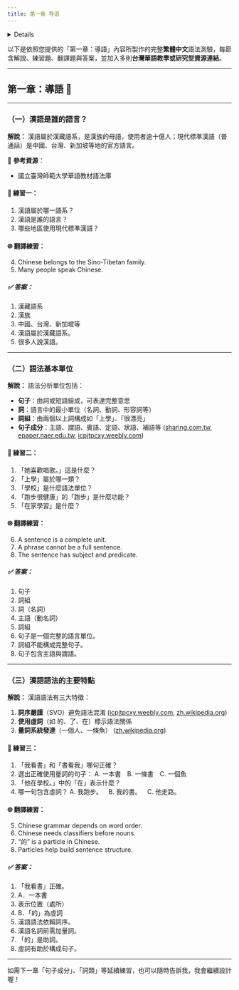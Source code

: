 ```yaml
---
title: 第一章 导语
---
```


<details>

```md

# 第一章 导语

## (1) ภาษาจีนเป็นภาษาของชนชาติ

## (2)

### （一）句子

### （二）句子成分

### （三）词

### （四）词组

## (3) 汉语语法的主要特点

### （一）การลำดับคำ

### （二）การใช้คำไวยากรณ์

### （三）การใช้คำลักษณะนาม

```
</details>

以下是依照您提供的「第一章：導語」內容所製作的完整**繁體中文**語法測驗，每節含解說、練習題、翻譯題與答案，並加入多則**台灣華語教學或研究型資源連結**。

---

## 第一章：導語 🧠

---

### （一）漢語是誰的語言？

**解說：**
漢語屬於漢藏語系，是漢族的母語，使用者逾十億人；現代標準漢語（普通話）是中國、台灣、新加坡等地的官方語言。

📘 **參考資源**：

* 國立臺灣師範大學華語教材語法庫

#### 📝 練習一：

1. 漢語屬於哪一語系？
2. 漢語是誰的語言？
3. 哪些地區使用現代標準漢語？

#### 🌐 翻譯練習：

4. Chinese belongs to the Sino-Tibetan family.
5. Many people speak Chinese.

##### ✅ 答案：

1. 漢藏語系
2. 漢族
3. 中國、台灣、新加坡等
4. 漢語屬於漢藏語系。
5. 很多人說漢語。

---

### （二）語法基本單位

**解說：**
語法分析單位包括：

* **句子**：由詞或短語組成，可表達完整意思
* **詞**：語言中的最小單位（名詞、動詞、形容詞等）
* **詞組**：由兩個以上詞構成如「上學」、「很漂亮」
* **句子成分**：主語、謂語、賓語、定語、狀語、補語等 ([sharing.com.tw][1], [epaper.naer.edu.tw][2], [icpjtpcxy.weebly.com][3])

#### 📝 練習二：

1. 「她喜歡唱歌。」這是什麼？
2. 「上學」屬於哪一類？
3. 「學校」是什麼語法單位？
4. 「跑步很健康」的「跑步」是什麼功能？
5. 「在家學習」是什麼？

#### 🌐 翻譯練習：

6. A sentence is a complete unit.
7. A phrase cannot be a full sentence.
8. The sentence has subject and predicate.

##### ✅ 答案：

1. 句子
2. 詞組
3. 詞（名詞）
4. 主語（動名詞）
5. 詞組
6. 句子是一個完整的語言單位。
7. 詞組不能構成完整句子。
8. 句子包含主語與謂語。

---

### （三）漢語語法的主要特點

**解說：**
漢語語法有三大特徵：

1. **詞序嚴謹**（SVO）避免語法混淆 ([icpjtpcxy.weebly.com][3], [zh.wikipedia.org][4])
2. **使用虛詞**（如 的、了、在）標示語法關係
3. **量詞系統發達**（一個人、一條魚） ([zh.wikipedia.org][5])

#### 📝 練習三：

1. 「我看書」和「書看我」哪句正確？
2. 選出正確使用量詞的句子：
   A. 一本書 B. 一條書 C. 一個魚
3. 「他在學校。」中的「在」表示什麼？
4. 哪一句包含虛詞？
   A. 我跑步。 B. 我的書。 C. 他走路。

#### 🌐 翻譯練習：

5. Chinese grammar depends on word order.
6. Chinese needs classifiers before nouns.
7. “的” is a particle in Chinese.
8. Particles help build sentence structure.

##### ✅ 答案：

1. 「我看書」正確。
2. A．一本書
3. 表示位置（處所）
4. B．「的」為虛詞
5. 漢語語法依賴詞序。
6. 漢語名詞前需加量詞。
7. 「的」是助詞。
8. 虛詞有助於構成句子。

---

如需下一章「句子成分」、「詞類」等延續練習，也可以隨時告訴我，我會繼續設計喔！

[1]: https://www.sharing.com.tw/pdf/8AD42/%E8%A9%A6%E8%AE%80.pdf?utm_source=chatgpt.com "[PDF] 句子的成分 - 新學林出版"
[2]: https://epaper.naer.edu.tw/edm?content_no=3914&edm_no=227&grp_no=1&utm_source=chatgpt.com "第227期- 華語基本句型是什麼？國小國語課本中的單句"
[3]: https://icpjtpcxy.weebly.com/uploads/9/2/0/1/92010504/1.%E5%B0%8F%E5%BF%83%EF%BC%8C%E5%88%A5%E8%B8%A9%E5%88%B0%E6%88%91%E5%8C%97%E6%96%B9%E7%9A%84%E8%85%B3%EF%BC%81%E2%94%80%E5%BE%9E%E8%AA%9E%E8%A8%80%E6%80%9D%E7%B6%AD%E8%AB%87%E6%BC%A2%E8%AA%9E%E8%AA%9E%E6%B3%95%E7%9A%84%E7%89%B9%E8%89%B2%E7%B2%BE%E7%B0%A1%E7%89%881.pdf?utm_source=chatgpt.com "[PDF] 小心,別踩到我北方的腳! - ICP語文語法教材教法計畫網站"
[4]: https://zh.wikipedia.org/wiki/%E6%B1%89%E8%AF%AD%E8%AF%AD%E6%B3%95?utm_source=chatgpt.com "汉语语法"
[5]: https://zh.wikipedia.org/zh-hant/%E6%B1%89%E8%AF%AD%E9%87%8F%E8%AF%8D?utm_source=chatgpt.com "漢語量詞- 維基百科，自由的百科全書"

